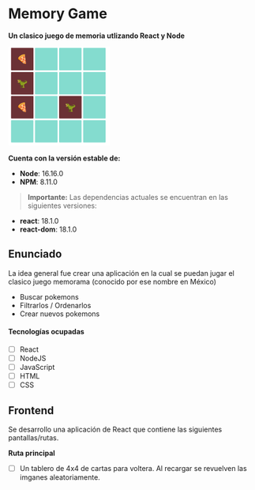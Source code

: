 # Memory Game

**Un clasico juego de memoria utlizando React y Node**

<img height="200" src="./src/assets/memory.png" />

**Cuenta con la versión estable de:**

- **Node**: 16.16.0
- **NPM**: 8.11.0

> **Importante:** Las dependencias actuales se encuentran en las siguientes versiones:

- **react**: 18.1.0
- **react-dom**: 18.1.0

## Enunciado

La idea general fue crear una aplicación en la cual se puedan jugar el clasico juego memorama (conocido por ese nombre en México)

- Buscar pokemons
- Filtrarlos / Ordenarlos
- Crear nuevos pokemons

#### Tecnologías ocupadas

- [ ] React
- [ ] NodeJS
- [ ] JavaScript
- [ ] HTML
- [ ] CSS

## Frontend

Se desarrollo una aplicación de React que contiene las siguientes pantallas/rutas.

**Ruta principal**

- [ ] Un tablero de 4x4 de cartas para voltera. Al recargar se revuelven las imganes aleatoriamente.
